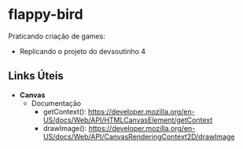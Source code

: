 # flappy-bird

Praticando criação de games:

- Replicando o projeto do devsoutinho
4
## Links Úteis

- **Canvas**
  - Documentação
    - getContext(): https://developer.mozilla.org/en-US/docs/Web/API/HTMLCanvasElement/getContext
    - drawImage(): https://developer.mozilla.org/en-US/docs/Web/API/CanvasRenderingContext2D/drawImage
